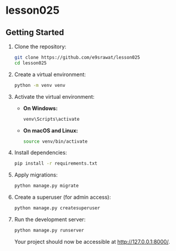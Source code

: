 # lesson025

## Getting Started

1. Clone the repository:

    ```bash
    git clone https://github.com/e9srawat/lesson025
    cd lesson025
    ```

2. Create a virtual environment:

    ```bash
    python -m venv venv
    ```

3. Activate the virtual environment:

    - **On Windows:**

        ```bash
        venv\Scripts\activate
        ```

    - **On macOS and Linux:**

        ```bash
        source venv/bin/activate
        ```

4. Install dependencies:

    ```bash
    pip install -r requirements.txt
    ```

5. Apply migrations:

    ```bash
    python manage.py migrate
    ```

6. Create a superuser (for admin access):

    ```bash
    python manage.py createsuperuser
    ```

7. Run the development server:

    ```bash
    python manage.py runserver
    ```

   Your project should now be accessible at http://127.0.0.1:8000/.